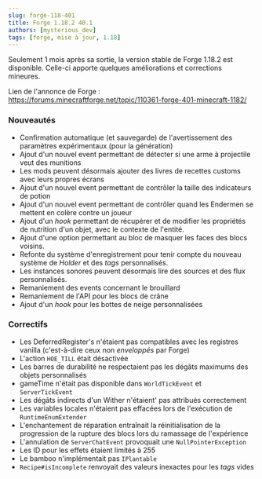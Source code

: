```yaml
---
slug: forge-118-401
title: Forge 1.18.2 40.1
authors: [mysterious_dev]
tags: [forge, mise à jour, 1.18]
---
```


Seulement 1 mois après sa sortie, la version stable de Forge 1.18.2 est disponible. Celle-ci apporte quelques améliorations et corrections mineures.

<!--truncate-->

Lien de l'annonce de Forge : https://forums.minecraftforge.net/topic/110361-forge-401-minecraft-1182/

### Nouveautés

- Confirmation automatique (et sauvegarde) de l'avertissement des paramètres expérimentaux (pour la génération)
- Ajout d'un nouvel event permettant de détecter si une arme à projectile veut des munitions
- Les mods peuvent désormais ajouter des livres de recettes customs avec leurs propres écrans
- Ajout d'un nouvel event permettant de contrôler la taille des indicateurs de potion
- Ajout d'un nouvel event permettant de contrôler quand les Endermen se mettent en colère contre un joueur
- Ajout d'un _hook_ permettant de récupérer et de modifier les propriétés de nutrition d'un objet, avec le contexte de l'entité.
- Ajout d'une option permettant au bloc de masquer les faces des blocs voisins.
- Refonte du système d'enregistrement pour tenir compte du nouveau système de _Holder_ et des _tags_ personnalisés.
- Les instances sonores peuvent désormais lire des sources et des flux personnalisés.
- Remaniement des events concernant le brouillard
- Remaniement de l'API pour les blocs de crâne
- Ajout d'un _hook_ pour les bottes de neige personnalisées

### Correctifs

- Les DeferredRegister's n'étaient pas compatibles avec les registres vanilla (c'est-à-dire ceux non _enveloppés_ par Forge)
- L'action `HOE_TILL` était désactivée
- Les barres de durabilité ne respectaient pas les dégâts maximums des objets personnalisés
- gameTime n'était pas disponible dans `WorldTickEvent` et `ServerTickEvent`
- Les dégâts indirects d'un Wither n'étaient' pas attribués correctement
- Les variables locales n'étaient pas effacées lors de l'exécution de `RuntimeEnumExtender`
- L'enchantement de réparation entraînait la réinitialisation de la progression de la rupture des blocs lors du ramassage de l'expérience
- L'annulation de `ServerChatEvent` provoquait une `NullPointerException`
- Les ID pour les effets étaient limités à 255
- Le bamboo n'implémentait pas `IPlantable`
- `Recipe#isIncomplete` renvoyait des valeurs inexactes pour les _tags_ vides